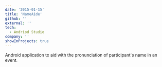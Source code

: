 ```yaml
---
date: '2015-01-15'
title: 'NameAide'
github: ''
external: ''
tech:
  - Andriod Studio
company: ''
showInProjects: true
---
```


Android application to aid with the pronunciation of participant's name in an event.
